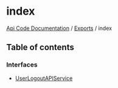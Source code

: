 # index
 
[Api Code Documentation](../README.md) / [Exports](../modules.md) / index

## Table of contents

### Interfaces

- [UserLogoutAPIService](../interfaces/index.UserLogoutAPIService.md)

